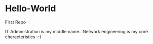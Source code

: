 # Hello-World
First Repo

IT Administration is my middle name...Network engineering is my core characteristics :-)

